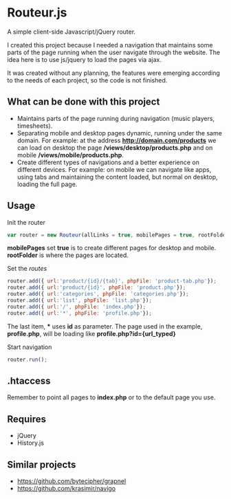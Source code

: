 # Routeur.js
A simple client-side Javascript/jQuery router.

I created this project because I needed a navigation that maintains some parts of the page running when the user navigate through the website. The idea here is to use js/jquery to load the pages via ajax.

It was created without any planning, the features were emerging according to the needs of each project, so the code is not finished.

## What can be done with this project
- Maintains parts of the page running during navigation (music players, timesheets).
- Separating mobile and desktop pages dynamic, running under the same domain. For example: at the address __http://domain.com/products__ we can load on desktop the page __/views/desktop/products.php__ and on mobile __/views/mobile/products.php__.
- Create different types of navigations and a better experience on different devices. For example: on mobile we can navigate like apps, using tabs and maintaining the content loaded, but normal on desktop, loading the full page.

## Usage
Init the router

```javascript
var router = new Routeur(allLinks = true, mobilePages = true, rootFolder = 'views');
```
__mobilePages__ set __true__ is to create different pages for desktop and mobile.
__rootFolder__ is where the pages are located.

Set the *routes*
```javascript
router.add({ url:'product/{id}/{tab}', phpFile: 'product-tab.php'});
router.add({ url:'product/{id}', phpFile: 'product.php'});
router.add({ url:'categories', phpFile: 'categories.php'});
router.add({ url:'list', phpFile: 'list.php'});
router.add({ url:'/', phpFile: 'index.php'});
router.add({ url:'*', phpFile: 'profile.php'});
```
The last item, __*__ uses __id__ as parameter. The page used in the example, __profile.php__, will be loading like __profile.php?id={url_typed}__

Start navigation
```javascript
router.run();
```

## .htaccess
Remember to point all pages to __index.php__ or to the default page you use.

## Requires
- jQuery
- History.js

## Similar projects
- https://github.com/bytecipher/grapnel
- https://github.com/krasimir/navigo

